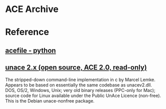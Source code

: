 # ACE Archive

# Reference
## [acefile - python](https://github.com/droe/acefile)
## [unace 2.x (open source, ACE 2.0, read-only)](http://http.debian.net/debian/pool/non-free/u/unace-nonfree)
The stripped-down command-line implementation in c by Marcel Lemke. Appears to be based on essentially the same codebase as unacev2.dll.
DOS, OS/2, Windows, Unix; very old binary releases (PPC-only for Mac); source code for Linux available under the Public UnAce Licence (non-free).
This is the Debian unace-nonfree package. 
